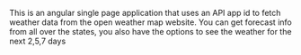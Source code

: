 This is an angular single page application that uses an API app id to fetch weather data from the open weather map website. You can get forecast info from all over the states, you also have the options to see the weather for the next 2,5,7 days
